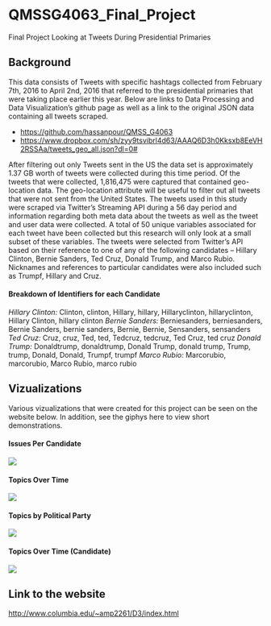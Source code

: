 # QMSSG4063_Final_Project
Final Project Looking at Tweets During Presidential Primaries

## Background
This data consists of Tweets with specific hashtags collected from February 7th, 2016 to April 2nd, 2016 that referred to the presidential primaries that were taking place earlier this year. Below are links to Data Processing and Data Visualization’s github page as well as a link to the original JSON data containing all tweets scraped. 

-	https://github.com/hassanpour/QMSS_G4063  
-	https://www.dropbox.com/sh/zyy9tsvibrl4d63/AAAQ6D3h0Kksxb8EeVH2RSSAa/tweets_geo_all.json?dl=0# 

After filtering out only Tweets sent in the US the data set is approximately 1.37 GB worth of tweets were collected during this time period.  Of the tweets that were collected, 1,816,475 were captured that contained geo-location data. The geo-location attribute will be useful to filter out all tweets that were not sent from the United States. The tweets used in this study were scraped via Twitter’s Streaming API during a 56 day period and information regarding both meta data about the tweets as well as the tweet and user data were collected. A total of 50 unique variables associated for each tweet have been collected but this research will only look at a small subset of these variables. 
The tweets were selected from Twitter’s API based on their reference to one of any of the following candidates – Hillary Clinton, Bernie Sanders, Ted Cruz, Donald Trump, and Marco Rubio. Nicknames and references to particular candidates were also included such as Trumpf, Hillary and Cruz.  

#### Breakdown of Identifiers for each Candidate
*Hillary Clinton:*	Clinton, clinton, Hillary, hillary, Hillaryclinton, hillaryclinton, Hillary Clinton, hillary clinton
*Bernie Sanders:*	Berniesanders, berniesanders, Bernie Sanders, bernie sanders, Bernie, Bernie, Sensanders, sensanders
*Ted Cruz:* Cruz, cruz, Ted, ted, Tedcruz, tedcruz, Ted Cruz, ted cruz
*Donald Trump:*	Donaldtrump, donaldtrump, Donald Trump, donald trump, Trump, trump, Donald, Donald, Trumpf, trumpf
*Marco Rubio:*	Marcorubio, marcorubio, Marco Rubio, marco rubio


## Vizualizations
Various vizualizations that were created for this project can be seen on the website below. In addition, see the giphys here to view short demonstrations.

#### Issues Per Candidate
![](https://cloud.githubusercontent.com/assets/5368361/22612886/ad9734e0-ea41-11e6-81fc-8ce47a4db1ca.gif)

#### Topics Over Time
![](https://cloud.githubusercontent.com/assets/5368361/22612883/a8f3de7a-ea41-11e6-817a-307476e71709.gif)

#### Topics by Political Party
![](https://cloud.githubusercontent.com/assets/5368361/22612879/a16f9a86-ea41-11e6-9fe9-23db0c28b60d.gif)

#### Topics Over Time (Candidate)
![](https://cloud.githubusercontent.com/assets/5368361/22612881/a4cf1238-ea41-11e6-80b6-dd5a4251bc66.gif)


## Link to the website
http://www.columbia.edu/~amp2261/D3/index.html
